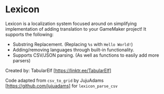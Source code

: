 # Lexicon

Lexicon is a localization system focused around on simplifying implementation of adding translation to your GameMaker project!
It supports the following:

* Substring Replacement. (Replacing `%s` with `Hello World!`)
* Adding/removing languages through built-in functionality.
* Supports CSV/JSON parsing. (As well as functions to easily add more parsers)

Created by: TabularElf [https://linktr.ee/TabularElf]

Code adapted from `csv_to_grid` by JujuAdams [https://github.com/jujuadams] for `lexicon_parse_csv`
